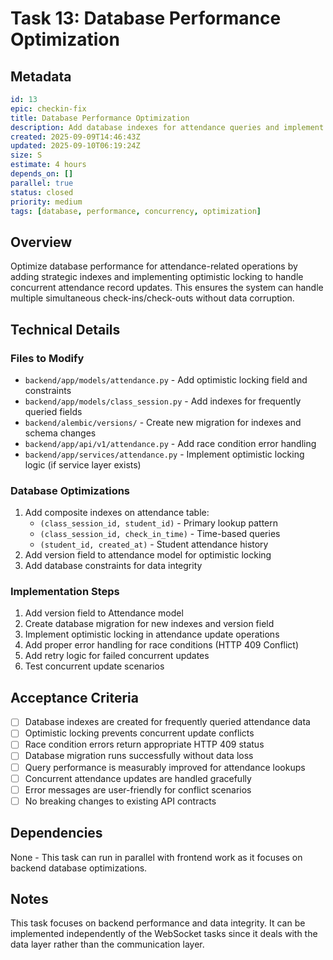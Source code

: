 # Task 13: Database Performance Optimization

## Metadata
```yaml
id: 13
epic: checkin-fix
title: Database Performance Optimization
description: Add database indexes for attendance queries and implement optimistic locking for concurrent updates
created: 2025-09-09T14:46:43Z
updated: 2025-09-10T06:19:24Z
size: S
estimate: 4 hours
depends_on: []
parallel: true
status: closed
priority: medium
tags: [database, performance, concurrency, optimization]
```

## Overview
Optimize database performance for attendance-related operations by adding strategic indexes and implementing optimistic locking to handle concurrent attendance record updates. This ensures the system can handle multiple simultaneous check-ins/check-outs without data corruption.

## Technical Details

### Files to Modify
- `backend/app/models/attendance.py` - Add optimistic locking field and constraints
- `backend/app/models/class_session.py` - Add indexes for frequently queried fields
- `backend/alembic/versions/` - Create new migration for indexes and schema changes
- `backend/app/api/v1/attendance.py` - Add race condition error handling
- `backend/app/services/attendance.py` - Implement optimistic locking logic (if service layer exists)

### Database Optimizations
1. Add composite indexes on attendance table:
   - `(class_session_id, student_id)` - Primary lookup pattern
   - `(class_session_id, check_in_time)` - Time-based queries
   - `(student_id, created_at)` - Student attendance history
2. Add version field to attendance model for optimistic locking
3. Add database constraints for data integrity

### Implementation Steps
1. Add version field to Attendance model
2. Create database migration for new indexes and version field
3. Implement optimistic locking in attendance update operations
4. Add proper error handling for race conditions (HTTP 409 Conflict)
5. Add retry logic for failed concurrent updates
6. Test concurrent update scenarios

## Acceptance Criteria
- [ ] Database indexes are created for frequently queried attendance data
- [ ] Optimistic locking prevents concurrent update conflicts
- [ ] Race condition errors return appropriate HTTP 409 status
- [ ] Database migration runs successfully without data loss
- [ ] Query performance is measurably improved for attendance lookups
- [ ] Concurrent attendance updates are handled gracefully
- [ ] Error messages are user-friendly for conflict scenarios
- [ ] No breaking changes to existing API contracts

## Dependencies
None - This task can run in parallel with frontend work as it focuses on backend database optimizations.

## Notes
This task focuses on backend performance and data integrity. It can be implemented independently of the WebSocket tasks since it deals with the data layer rather than the communication layer.
